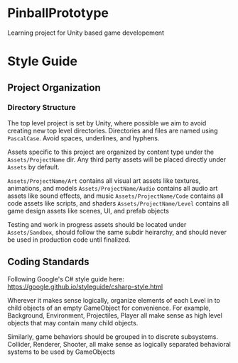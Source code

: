 # PinballPrototype
Learning project for Unity based game developement

# Style Guide
## Project Organization
### Directory Structure
The top level project is set by Unity, where possible we aim to avoid creating new top level directories. Directories and files are named using `PascalCase`. Avoid spaces, underlines, and hyphens.

Assets specific to this project are organized by content type under the `Assets/ProjectName` dir. Any third party assets will be placed directly under `Assets` by default.

`Assets/ProjectName/Art` contains all visual art assets like textures, animations, and models
`Assets/ProjectName/Audio` contains all audio art assets like sound effects, and music
`Assets/ProjectName/Code` contains all code assets like scripts, and shaders
`Assets/ProjectName/Level` contains all game design assets like scenes, UI, and prefab objects

Testing and work in progress assets should be located under `Assets/Sandbox`, should follow the same subdir heirarchy, and should never be used in production code until finalized.

## Coding Standards
Following Google's C# style guide here: https://google.github.io/styleguide/csharp-style.html

Wherever it makes sense logically, organize elements of each Level in to child objects of an empty GameObject for convenience. For example, Background, Environment, Projectiles, Player all make sense as high level objects that may contain many child objects.

Similarly, game behaviors should be grouped in to discrete subsystems. Collider, Renderer, Shooter, all make sense as logically separated behavioral systems to be used by GameObjects
